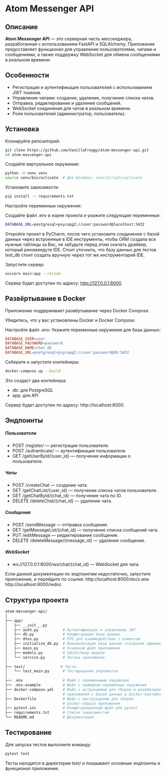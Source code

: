 # Atom Messenger API

## Описание

**Atom Messenger API** — это серверная часть мессенджера, разработанная с использованием FastAPI и SQLAlchemy. Приложение предоставляет функционал для управления пользователями, чатами и сообщениями, а также поддержку WebSocket для обмена сообщениями в реальном времени.

## Особенности

- Регистрация и аутентификация пользователей с использованием JWT токенов.
- Управление чатами: создание, удаление, получение списка чатов.
- Отправка, редактирование и удаление сообщений.
- WebSocket соединения для чатов в реальном времени.
- Роли пользователей (администратор, пользователь).

## Установка

Клонируйте репозиторий:

```bash
git clone https://github.com/VanillaFroggy/atom-messenger-api.git
cd atom-messenger-api
```

Создайте виртуальное окружение:

```bash
python -m venv venv
source venv/bin/activate  # Для Windows: venv\Scripts\activate
```

Установите зависимости:

```bash
pip install -r requirements.txt
```

Настройте переменные окружения:

Создайте файл .env в корне проекта и укажите следующие переменные:

```bash
DATABASE_URL=postgresql+psycopg2://user:password@localhost:5432
```

Откройте проект в PyCharm, после чего установите соединение с базой данных через встроенные в IDE инструменты, чтобы ORM создала все нужные таблицы за Вас, не забудьте перед этим скачать драйвер, который рекомендуте IDE.
Стоит уточнить, что базу данных для тестов test_db стоит создать вручную через тот же инструментарий IDE.

Запустите сервер:

```bash
uvicorn main:app --reload
```
Сервер будет доступен по адресу: http://127.0.0.1:8000.

## Развёртывание в Docker
Приложение поддерживает развёртывание через Docker Compose.

Убедитесь, что у вас установлены Docker и Docker Compose.

Настройте файл .env: Укажите переменные окружения для базы данных:

```makefile
DATABASE_USER=user
DATABASE_PASSWORD=password
DATABASE_NAME=chat_db
DATABASE_URL=postgresql+psycopg2://user:password@db:5432
```
Соберите и запустите контейнеры:

```bash
docker-compose up --build
```
Это создаст два контейнера:

- db: для PostgreSQL
- app: для API

Сервер будет доступен по адресу: http://localhost:8000.

## Эндпоинты

##### Пользователи
- POST /register/ — регистрация пользователя.
- POST /authenticate/ — аутентификация пользователя.
- GET /getUserById/{user_id} — получение информации о пользователе.
##### Чаты
- POST /createChat — создание чата.
- GET /getChatList/{user_id} — получение списка чатов пользователя.
- GET /getChatById/{chat_id} — получение чата по ID.
- DELETE /deleteChat/{chat_id} — удаление чата.
##### Сообщения
- POST /sendMessage — отправка сообщения.
- GET /getMessageList/{chat_id} — получение списка сообщений чата.
- PUT /editMessage — редактирование сообщения.
- DELETE /deleteMessage/{message_id} — удаление сообщения.
##### WebSocket
- ws://127.0.0.1:8000/ws/chat/{chat_id} — WebSocket для чата.

Если данной документации по эндпоинтам недостаточно, запустите приложение, и перейдите по ссылке:
http://localhost:8000/docs или http://localhost:8000/redoc 

## Структура проекта

```bash
atom-messenger-api/
│
├── app/
│   ├── __init__.py
│   ├── auth.py           # Аутентификация и управление JWT
│   ├── db.py             # Конфигурация базы данных
│   ├── dtos.py           # DTO для взаимодействия с клиентом
│   ├── initialize_db.py  # Инициализация базы данных (создание администратора)
│   ├── main.py           # Основной файл приложения
│   ├── models.py         # SQLAlchemy модели
│   └── service.py        # Логика приложения
│
├── test/                # Тесты
│   └── test_main.py      # Тестирование эндпоинтов
│
├── .env                  # Файл с переменными окружения
├── .env.example          # Файл с примером переменных окружения
├── docker-compose.yml    # Файл с иструкциями для сборки и развёртывания
│                         # приложения с базой данных в Docker-контейнерах
├── Dockerfile            # Файл с инструкциями для сборки
│                         # Docker-образа приложения
├── pytest.ini            # Конфигурационный файл для pytest
├── requirements.txt      # Список зависимостей
└── README.md             # Документация
```

## Тестирование

Для запуска тестов выполните команду:

```bash
pytest test
```

Тесты находятся в директории test/ и покрывают основные эндпоинты и функционал приложения.